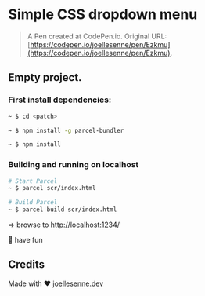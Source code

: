 # Simple CSS dropdown menu
>A Pen created at CodePen.io. Original URL: [https://codepen.io/joellesenne/pen/Ezkmu](https://codepen.io/joellesenne/pen/Ezkmu).

## Empty project.

### First install dependencies:

```bash
~ $ cd <patch>

~ $ npm install -g parcel-bundler

~ $ npm install
```

### Building and running on localhost

```bash
# Start Parcel
~ $ parcel scr/index.html

# Build Parcel
~ $ parcel build scr/index.html
```

=> browse to [http://localhost:1234/](http://localhost:1234/)

🎉 have fun

## Credits

Made with ❤️ [joellesenne.dev](https://joellesenne.dev/)


